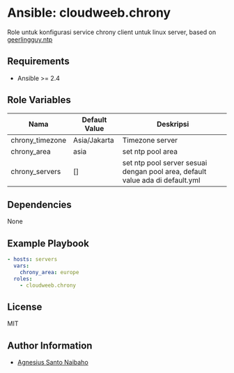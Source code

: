 Ansible: cloudweeb.chrony
=========

Role untuk konfigurasi service chrony client untuk linux server, based on [geerlingguy.ntp](https://github.com/geerlingguy/ansible-role-ntp/)

Requirements
------------

* Ansible >= 2.4

Role Variables
--------------

| Nama                      | Default Value |  Deskripsi |
|---------------------------|---------------|------------|
| chrony_timezone           | Asia/Jakarta  | Timezone server |
| chrony_area               | asia          | set ntp pool area |
| chrony_servers            | []            | set ntp pool server sesuai dengan pool area, default value ada di default.yml |

Dependencies
------------

None

Example Playbook
----------------

```YAML
- hosts: servers
  vars:
    chrony_area: europe
  roles:
    - cloudweeb.chrony
```

License
-------

MIT

Author Information
------------------

* [Agnesius Santo Naibaho](http://tosabyte.com/)
